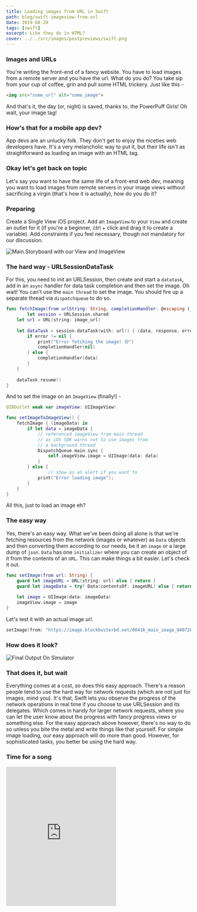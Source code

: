 ```yaml
---
title: Loading images from URL in Swift
path: blog/swift-imageview-from-url
date: 2019-08-20
tags: [swift]
excerpt: Like they do in HTML? 
cover: ../../src/images/postpreviews/swift.png
---
```


### Images and URLs
You're writing the front-end of a fancy website. You have to load images from a remote server and you have the url. What do you do? You take sip from your cup of coffee, grin and pull some HTML trickery. Just like this - 

```html
<img src="some_url" alt="some_image"> 
```

And that's it, the day (or, night) is saved, thanks to, the PowerPuff Girls! Oh wait, your image tag!


### How's that for a mobile app dev?
App devs are an unlucky folk. They don't get to enjoy the niceties web developers have. It's a very melancholic way to put  it, but their life isn't as straightforward as loading an image with an HTML tag.

### Okay let's get back on topic
Let's say you want to have the same life of a front-end web dev, meaning you want to load images from remote servers in your image views without sacrificing a virgin (that's how it is actually), how do you do it?

### Preparing
Create a Single View iOS project. Add an `ImageView` to your `View` and create an outlet for it (if you're a beginner, ctrl + click and drag it to create a variable). Add constraints if you feel necessary, though not mandatory for our discussion.

![Main.Storyboard with our View and ImageView](./design.png)


### The hard way - URLSessionDataTask
For this, you need to init an URLSession, then create and start a `datatask`, add in an `async` handler for data task completion and then set the image. Oh wait! You can't use the `main thread` to set the image. You should fire up a separate thread via `dispatchqueue` to do so.

```swift
func fetchImage(from urlString: String, completionHandler: @escaping (_ data: Data?) -> ()) {
		let session = URLSession.shared
    let url = URL(string: image_url)
        
    let dataTask = session.dataTask(with: url!) { (data, response, error) in
        if error != nil {
            print("Error fetching the image! 😢")
            completionHandler(nil)
        } else {
            completionHandler(data)
        }
    }
        
    dataTask.resume()
}
```

And to set the image on an `ImageView` (finally!) - 

```swift
@IBOutlet weak var imageView: UIImageView!

func setImageToImageView() {
    fetchImage { (imageData) in
        if let data = imageData {
            // referenced imageView from main thread
            // as iOS SDK warns not to use images from
            // a background thread
            DispatchQueue.main.sync {
                self.imageView.image = UIImage(data: data)
            }
        } else {
		        // show as an alert if you want to
            print("Error loading image");
        }
    }
}
```

All this, just to load an image eh?

### The easy way
Yes, there's an easy way. What we've been doing all alone is that we're fetching resources from the network (images or whatever) as `Data` objects and then converting them according to our needs, be it an `image` or a large dump of `json`. `Data` has one `initializer` where you can create an object of it from the contents of an `URL`. This can make things a bit easier. Let's check it out.

```swift
func setImage(from url: String) {
    guard let imageURL = URL(string: url) else { return }
    guard let imageData = try? Data(contentsOf: imageURL) else { return }
        
    let image = UIImage(data: imageData)
    imageView.image = image
}
``` 

Let's test it with an actual image url.

```swift
setImage(from: "https://image.blockbusterbd.net/00416_main_image_04072019225805.png")
```

### How does it look?
![Final Output On Simulator](./final.png)

### That does it, but wait
Everything comes at a cost, so does this easy approach. There's a reason people tend to use the hard way for network requests (which are not just for images, mind you). It's that, Swift lets you observe the progress of the network operations in real time if you choose to use URLSession and its delegates. Which comes in handy for larger network requests, where you can let the user know about the progress with fancy progress views or something else. For the easy approach above however, there's no way to do so unless you bite the metal and write things like that yourself. For simple image loading, our easy approach will do more than good. However, for sophisticated tasks, you better be using the hard way. 

### Time for a song
<iframe src="https://open.spotify.com/embed/track/6I5sXrfF7bXBQunfn9nH4g" width="300" height="380" frameborder="0" allowtransparency="true" allow="encrypted-media"></iframe>
